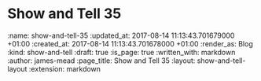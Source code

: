 Show and Tell 35
================

<!-- add content here -->

:name: show-and-tell-35
:updated_at: 2017-08-14 11:13:43.701679000 +01:00
:created_at: 2017-08-14 11:13:43.701678000 +01:00
:render_as: Blog
:kind: show-and-tell
:draft: true
:is_page: true
:written_with: markdown
:author: james-mead
:page_title: Show and Tell 35
:layout: show-and-tell-layout
:extension: markdown
